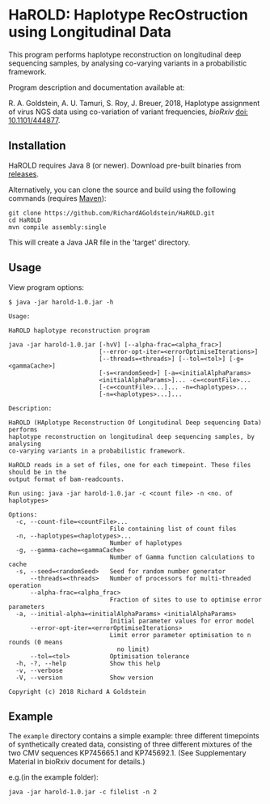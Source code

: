 # HaROLD: Haplotype RecOstruction using Longitudinal Data

This program performs haplotype reconstruction on longitudinal deep sequencing samples, by analysing co-varying variants in a probabilistic framework. 

Program description and documentation available at:

R. A. Goldstein, A. U. Tamuri, S. Roy, J. Breuer, 2018, Haplotype assignment of virus NGS data using co-variation of variant frequencies, _bioRxiv_ [doi: 10.1101/444877](https://www.biorxiv.org/content/early/2018/10/17/444877).

## Installation

HaROLD requires Java 8 (or newer). Download pre-built binaries from [releases](https://github.com/RichardAGoldstein/HaROLD/releases).

Alternatively, you can clone the source and build using the following commands (requires [Maven](https://maven.apache.org/)):

```
git clone https://github.com/RichardAGoldstein/HaROLD.git
cd HaROLD
mvn compile assembly:single
```

This will create a Java JAR file in the 'target' directory.

## Usage

View program options:

```
$ java -jar harold-1.0.jar -h

Usage:

HaROLD haplotype reconstruction program

java -jar harold-1.0.jar [-hvV] [--alpha-frac=<alpha_frac>]
                         [--error-opt-iter=<errorOptimiseIterations>]
                         [--threads=<threads>] [--tol=<tol>] [-g=<gammaCache>]
                         [-s=<randomSeed>] [-a=<initialAlphaParams>
                         <initialAlphaParams>]... -c=<countFile>...
                         [-c=<countFile>...]... -n=<haplotypes>...
                         [-n=<haplotypes>...]...

Description:

HaROLD (HAplotype Reconstruction Of Longitudinal Deep sequencing Data) performs
haplotype reconstruction on longitudinal deep sequencing samples, by analysing
co-varying variants in a probabilistic framework.

HaROLD reads in a set of files, one for each timepoint. These files should be in the
output format of bam-readcounts.

Run using: java -jar harold-1.0.jar -c <count file> -n <no. of haplotypes>

Options:
  -c, --count-file=<countFile>...
                            File containing list of count files
  -n, --haplotypes=<haplotypes>...
                            Number of haplotypes
  -g, --gamma-cache=<gammaCache>
                            Number of Gamma function calculations to cache
  -s, --seed=<randomSeed>   Seed for random number generator
      --threads=<threads>   Number of processors for multi-threaded operation
      --alpha-frac=<alpha_frac>
                            Fraction of sites to use to optimise error parameters
  -a, --initial-alpha=<initialAlphaParams> <initialAlphaParams>
                            Initial parameter values for error model
      --error-opt-iter=<errorOptimiseIterations>
                            Limit error parameter optimisation to n rounds (0 means
                              no limit)
      --tol=<tol>           Optimisation tolerance
  -h, -?, --help            Show this help
  -v, --verbose
  -V, --version             Show version

Copyright (c) 2018 Richard A Goldstein
```

## Example

The `example` directory contains a simple example: three different timepoints of synthetically created data, consisting of three different mixtures of the two CMV sequences KP745665.1 and KP745692.1. (See Supplementary Material in bioRxiv document for details.)

e.g.(in the example folder):

```
java -jar harold-1.0.jar -c filelist -n 2
```
